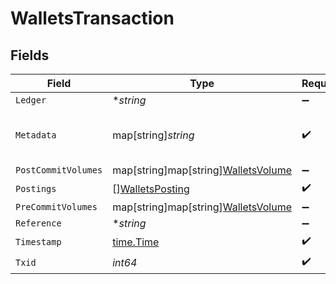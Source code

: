 # WalletsTransaction


## Fields

| Field                                                                       | Type                                                                        | Required                                                                    | Description                                                                 | Example                                                                     |
| --------------------------------------------------------------------------- | --------------------------------------------------------------------------- | --------------------------------------------------------------------------- | --------------------------------------------------------------------------- | --------------------------------------------------------------------------- |
| `Ledger`                                                                    | **string*                                                                   | :heavy_minus_sign:                                                          | N/A                                                                         |                                                                             |
| `Metadata`                                                                  | map[string]*string*                                                         | :heavy_check_mark:                                                          | Metadata associated with the wallet.                                        |                                                                             |
| `PostCommitVolumes`                                                         | map[string]map[string][WalletsVolume](../../models/shared/walletsvolume.md) | :heavy_minus_sign:                                                          | N/A                                                                         |                                                                             |
| `Postings`                                                                  | [][WalletsPosting](../../models/shared/walletsposting.md)                   | :heavy_check_mark:                                                          | N/A                                                                         |                                                                             |
| `PreCommitVolumes`                                                          | map[string]map[string][WalletsVolume](../../models/shared/walletsvolume.md) | :heavy_minus_sign:                                                          | N/A                                                                         |                                                                             |
| `Reference`                                                                 | **string*                                                                   | :heavy_minus_sign:                                                          | N/A                                                                         | ref:001                                                                     |
| `Timestamp`                                                                 | [time.Time](https://pkg.go.dev/time#Time)                                   | :heavy_check_mark:                                                          | N/A                                                                         |                                                                             |
| `Txid`                                                                      | *int64*                                                                     | :heavy_check_mark:                                                          | N/A                                                                         |                                                                             |